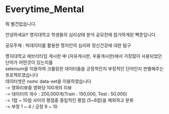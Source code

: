 # Everytime_Mental
뭐 별건없습니다.

안녕하세요!! 명지대학교 학생들의 심리상태 분석 공모전에 참가하게된 빡준입니다

공모주제 : 빅데이터를 활용한 명지인의 심리와 정신건강에 대한 탐구

명지대학교 에브리타임 게시판 中 (자유게시판, 우울게시판)에서 가장많이 사용되었던 단어가 어떤것이 있는지를 <br>
selenium을 이용하여 크롤링한 데이터들을 긍정적인지 부정적인 단어인지 판별해주는 프로젝트였습니다 <br>
데이터셋은 nsmc data-set을 이용하였습니다<br>
-> 영화리뷰중 영화당 100개의 리뷰<br>
-> 데이터의 개수 : 200,000개(Train : 150,000, Test : 50,000)<br>
-> 1점 ~ 10점 사이의 평점중 중립적인 평점 (5~8점)을 제외하고 분류<br>
-> 부정 1 ~ 4 / 긍정 9 ~ 10<br>
